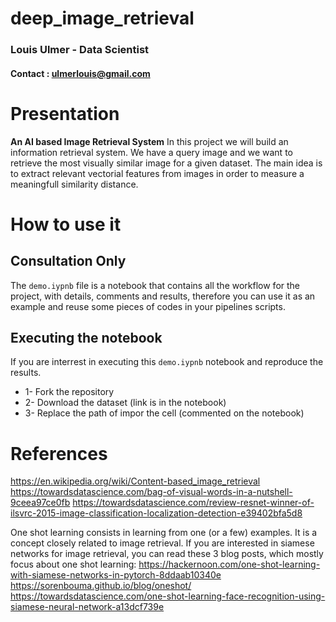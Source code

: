 # deep_image_retrieval
### Louis Ulmer - Data Scientist 
#### Contact : ulmerlouis@gmail.com

# Presentation 
**An AI based Image Retrieval System**
In this project we will build an information retrieval system. We have a query image and we want to retrieve the most visually similar image for a given dataset. The main idea is to extract relevant vectorial features from images in order to measure a meaningfull similarity distance.
# How to use it 
## Consultation Only
The `demo.iypnb` file is a notebook that contains all the workflow for the project, with details, comments and results, therefore you can use it as an example and reuse some pieces of codes in your pipelines scripts.

## Executing the notebook
If you are interrest in executing this `demo.iypnb` notebook and reproduce the results. 
* 1- Fork the repository 
* 2- Download the dataset (link is in the notebook)
* 3- Replace the path of impor the cell (commented on the notebook)

# References
https://en.wikipedia.org/wiki/Content-based_image_retrieval
https://towardsdatascience.com/bag-of-visual-words-in-a-nutshell-9ceea97ce0fb
https://towardsdatascience.com/review-resnet-winner-of-ilsvrc-2015-image-classification-localization-detection-e39402bfa5d8

One shot learning consists in learning from one (or a few) examples. It is a concept closely related to image retrieval. If you are interested in siamese networks for image retrieval, you can read these 3 blog posts, which mostly focus about one shot learning:
https://hackernoon.com/one-shot-learning-with-siamese-networks-in-pytorch-8ddaab10340e https://sorenbouma.github.io/blog/oneshot/ https://towardsdatascience.com/one-shot-learning-face-recognition-using-siamese-neural-network-a13dcf739e
